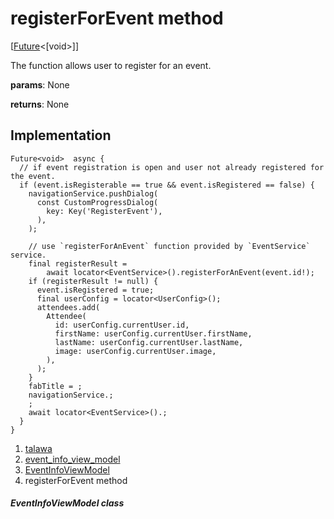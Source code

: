 
<div>

# registerForEvent method

</div>


[[Future](https://api.flutter.dev/flutter/dart-core/Future-class.html)\<[void\>]]




The function allows user to register for an event.

**params**: None

**returns**: None



## Implementation

``` language-dart
Future<void>  async {
  // if event registration is open and user not already registered for the event.
  if (event.isRegisterable == true && event.isRegistered == false) {
    navigationService.pushDialog(
      const CustomProgressDialog(
        key: Key('RegisterEvent'),
      ),
    );

    // use `registerForAnEvent` function provided by `EventService` service.
    final registerResult =
        await locator<EventService>().registerForAnEvent(event.id!);
    if (registerResult != null) {
      event.isRegistered = true;
      final userConfig = locator<UserConfig>();
      attendees.add(
        Attendee(
          id: userConfig.currentUser.id,
          firstName: userConfig.currentUser.firstName,
          lastName: userConfig.currentUser.lastName,
          image: userConfig.currentUser.image,
        ),
      );
    }
    fabTitle = ;
    navigationService.;
    ;
    await locator<EventService>().;
  }
}
```







1.  [talawa](../../index.md)
2.  [event_info_view_model](../../view_model_after_auth_view_models_event_view_models_event_info_view_model/)
3.  [EventInfoViewModel](../../view_model_after_auth_view_models_event_view_models_event_info_view_model/EventInfoViewModel-class.md)
4.  registerForEvent method

##### EventInfoViewModel class







